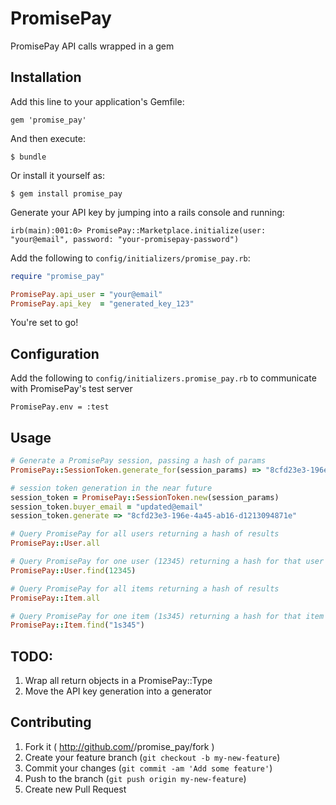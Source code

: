# PromisePay

PromisePay API calls wrapped in a gem

## Installation

Add this line to your application's Gemfile:

    gem 'promise_pay'

And then execute:

    $ bundle

Or install it yourself as:

    $ gem install promise_pay

Generate your API key by jumping into a rails console and running:

    irb(main):001:0> PromisePay::Marketplace.initialize(user: "your@email", password: "your-promisepay-password")

Add the following to `config/initializers/promise_pay.rb`:

```ruby
require "promise_pay"

PromisePay.api_user = "your@email"
PromisePay.api_key  = "generated_key_123"
```

You're set to go!

## Configuration

Add the following to `config/initializers.promise_pay.rb` to communicate with PromisePay's test server

    PromisePay.env = :test

## Usage

```ruby
# Generate a PromisePay session, passing a hash of params
PromisePay::SessionToken.generate_for(session_params) => "8cfd23e3-196e-4a45-ab16-d1213094871e"

# session token generation in the near future
session_token = PromisePay::SessionToken.new(session_params)
session_token.buyer_email = "updated@email"
session_token.generate => "8cfd23e3-196e-4a45-ab16-d1213094871e"

# Query PromisePay for all users returning a hash of results
PromisePay::User.all

# Query PromisePay for one user (12345) returning a hash for that user
PromisePay::User.find(12345)

# Query PromisePay for all items returning a hash of results
PromisePay::Item.all

# Query PromisePay for one item (1s345) returning a hash for that item
PromisePay::Item.find("1s345")
```

## TODO:

1. Wrap all return objects in a PromisePay::Type
2. Move the API key generation into a generator

## Contributing

1. Fork it ( http://github.com/<my-github-username>/promise_pay/fork )
2. Create your feature branch (`git checkout -b my-new-feature`)
3. Commit your changes (`git commit -am 'Add some feature'`)
4. Push to the branch (`git push origin my-new-feature`)
5. Create new Pull Request
